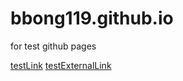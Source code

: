 # bbong119.github.io
 for test github pages


[testLink](test.md)
[testExternalLink](https://www.baidu.com)
